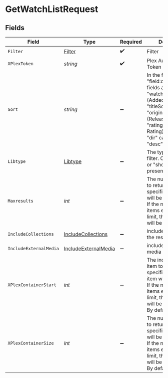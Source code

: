 # GetWatchListRequest


## Fields

| Field                                                                                                                                                                                               | Type                                                                                                                                                                                                | Required                                                                                                                                                                                            | Description                                                                                                                                                                                         | Example                                                                                                                                                                                             |
| --------------------------------------------------------------------------------------------------------------------------------------------------------------------------------------------------- | --------------------------------------------------------------------------------------------------------------------------------------------------------------------------------------------------- | --------------------------------------------------------------------------------------------------------------------------------------------------------------------------------------------------- | --------------------------------------------------------------------------------------------------------------------------------------------------------------------------------------------------- | --------------------------------------------------------------------------------------------------------------------------------------------------------------------------------------------------- |
| `Filter`                                                                                                                                                                                            | [Filter](../../Models/Requests/Filter.md)                                                                                                                                                           | :heavy_check_mark:                                                                                                                                                                                  | Filter                                                                                                                                                                                              |                                                                                                                                                                                                     |
| `XPlexToken`                                                                                                                                                                                        | *string*                                                                                                                                                                                            | :heavy_check_mark:                                                                                                                                                                                  | Plex Authentication Token                                                                                                                                                                           | CV5xoxjTpFKUzBTShsaf                                                                                                                                                                                |
| `Sort`                                                                                                                                                                                              | *string*                                                                                                                                                                                            | :heavy_minus_sign:                                                                                                                                                                                  | In the format "field:dir". Available fields are "watchlistedAt" (Added At),<br/>"titleSort" (Title), "originallyAvailableAt" (Release Date), or "rating" (Critic Rating).<br/>"dir" can be "asc" or "desc"<br/> |                                                                                                                                                                                                     |
| `Libtype`                                                                                                                                                                                           | [Libtype](../../Models/Requests/Libtype.md)                                                                                                                                                         | :heavy_minus_sign:                                                                                                                                                                                  | The type of library to filter. Can be "movie" or "show", or all if not present.<br/>                                                                                                                |                                                                                                                                                                                                     |
| `Maxresults`                                                                                                                                                                                        | *int*                                                                                                                                                                                               | :heavy_minus_sign:                                                                                                                                                                                  | The number of items to return. If not specified, all items will be returned.<br/>If the number of items exceeds the limit, the response will be paginated.<br/>                                     |                                                                                                                                                                                                     |
| `IncludeCollections`                                                                                                                                                                                | [IncludeCollections](../../Models/Requests/IncludeCollections.md)                                                                                                                                   | :heavy_minus_sign:                                                                                                                                                                                  | include collections in the results<br/>                                                                                                                                                             |                                                                                                                                                                                                     |
| `IncludeExternalMedia`                                                                                                                                                                              | [IncludeExternalMedia](../../Models/Requests/IncludeExternalMedia.md)                                                                                                                               | :heavy_minus_sign:                                                                                                                                                                                  | include external media in the results<br/>                                                                                                                                                          |                                                                                                                                                                                                     |
| `XPlexContainerStart`                                                                                                                                                                               | *int*                                                                                                                                                                                               | :heavy_minus_sign:                                                                                                                                                                                  | The index of the first item to return. If not specified, the first item will be returned.<br/>If the number of items exceeds the limit, the response will be paginated.<br/>By default this is 0<br/> | 0                                                                                                                                                                                                   |
| `XPlexContainerSize`                                                                                                                                                                                | *int*                                                                                                                                                                                               | :heavy_minus_sign:                                                                                                                                                                                  | The number of items to return. If not specified, all items will be returned.<br/>If the number of items exceeds the limit, the response will be paginated.<br/>By default this is 50<br/>           | 50                                                                                                                                                                                                  |